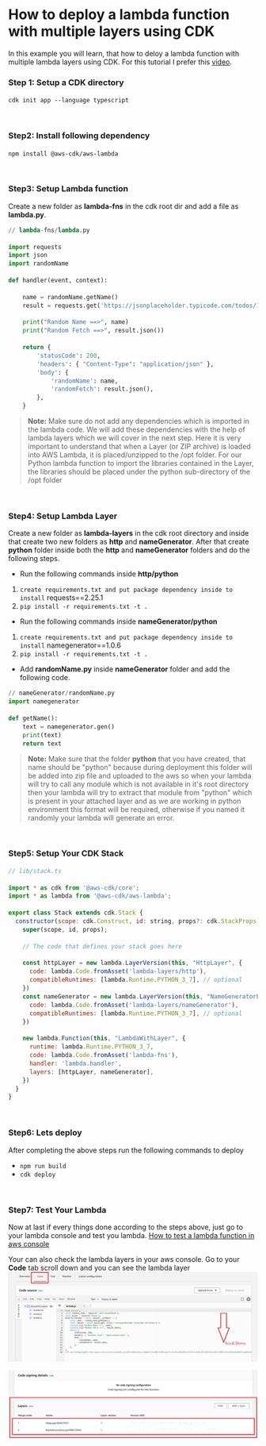 # How to deploy a lambda function with multiple layers using CDK

In this example you will learn, that how to deloy a lambda function with multiple lambda layers using CDK. For this tutorial I prefer this [video](https://www.youtube.com/watch?v=i12H4cUFudU "vidoe").

### Step 1: Setup a CDK directory
`cdk init app --language typescript`

<br>

### Step2: Install following dependency
`npm install @aws-cdk/aws-lambda`

<br>

### Step3: Setup Lambda function
Create a new folder as **lambda-fns** in the cdk root dir and add a file as **lambda.py**.
```python
// lambda-fns/lambda.py

import requests
import json
import randomName

def handler(event, context):    

    name = randomName.getName()    
    result = requests.get('https://jsonplaceholder.typicode.com/todos/1')    
    
    print("Random Name ==>", name)
    print("Random Fetch ==>", result.json())

    return {
        'statusCode': 200,
        'headers': { "Content-Type": "application/json" },
        'body': {
            'randomName': name,
            'randomFetch': result.json(),
        },
    }
```
> **Note:** Make sure do not add any dependencies which is imported in the lambda code. We will add these dependencies with the help of lambda layers which we will cover in the next step. Here it is very important to understand that when a Layer (or ZIP archive) is loaded into AWS Lambda, it is placed/unzipped to the /opt folder. For our Python lambda function to import the libraries contained in the Layer, the libraries should be placed under the python sub-directory of the /opt folder

<br>

### Step4: Setup Lambda Layer
Create a new folder as **lambda-layers** in the cdk root directory and inside that create two new folders as **http** and **nameGenerator**. After that create **python** folder inside both the **http** and **nameGenerator** folders and do the following steps.
- Run the following commands inside **http/python**
1. `create requirements.txt and put package dependency inside to install`
requests==2.25.1
1. `pip install -r requirements.txt -t .`

- Run the following commands inside **nameGenerator/python**
1. `create requirements.txt and put package dependency inside to install`
namegenerator==1.0.6
1. `pip install -r requirements.txt -t .`


- Add **randomName.py** inside **nameGenerator** folder and add the following code.

```python
// nameGenerator/randomName.py
import namegenerator

def getName():
    text = namegenerator.gen()
    print(text)
    return text
```
> **Note:** Make sure that the folder **python** that you have created, that name should be "python" because during deployment this folder will be added into zip file and uploaded to the aws so when your lambda will try to call any module which is not available in it's root directory then your lambda will try to extract that module from "python" which is present in your attached layer and as we are working in python environment this format will be required, otherwise if you named it randomly your lambda will generate an error. 

<br>

### Step5: Setup Your CDK Stack
```javascript
// lib/stack.ts

import * as cdk from '@aws-cdk/core';
import * as lambda from '@aws-cdk/aws-lambda';

export class Stack extends cdk.Stack {
  constructor(scope: cdk.Construct, id: string, props?: cdk.StackProps) {
    super(scope, id, props);

    // The code that defines your stack goes here

    const httpLayer = new lambda.LayerVersion(this, "HttpLayer", {
      code: lambda.Code.fromAsset('lambda-layers/http'),
      compatibleRuntimes: [lambda.Runtime.PYTHON_3_7], // optional 
    })
    const nameGenerator = new lambda.LayerVersion(this, "NameGeneratorLayer", {
      code: lambda.Code.fromAsset('lambda-layers/nameGenerator'),
      compatibleRuntimes: [lambda.Runtime.PYTHON_3_7], // optional 
    })

    new lambda.Function(this, "LambdaWithLayer", {
      runtime: lambda.Runtime.PYTHON_3_7,
      code: lambda.Code.fromAsset('lambda-fns'),
      handler: 'lambda.handler',
      layers: [httpLayer, nameGenerator],
    })
  }
}

```

<br>

### Step6: Lets deploy
After completing the above steps run the following commands to deploy
- `npm run build`
- `cdk deploy`

<br>

### Step7: Test Your Lambda
Now at last if every things done according to the steps above, just go to your lambda console and test you lambda.
[How to test a lambda function in aws console](https://www.youtube.com/watch?v=seaBeltaKhw&feature=youtu.be&t=310 "How to test a lambda function in aws console")

 
Your can also check the lambda layers in your aws console. Go to your **Code** tab scroll down and you can see the lambda layer
![img](images/img1.JPG)
       
![img](images/img2.JPG)

